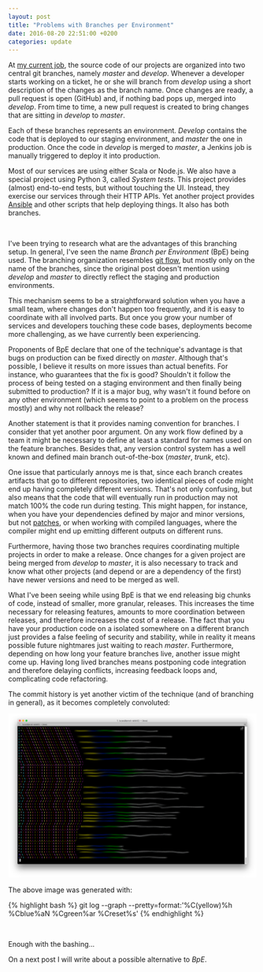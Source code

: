 ```yaml
---
layout: post
title: "Problems with Branches per Environment"
date: 2016-08-20 22:51:00 +0200
categories: update
---
```



At [my current job](https://www.relayr.io/), the source code of our projects are organized into two central git branches, namely *master* and *develop*. Whenever a developer starts working on a ticket, he or she will branch from *develop* using a short description of the changes as the branch name. Once changes are ready, a pull request is open (GitHub) and, if nothing bad pops up, merged into *develop*. From time to time, a new pull request is created to bring changes that are sitting in *develop* to *master*.

Each of these branches represents an environment. *Develop* contains the code that is deployed to our staging environment, and *master* the one in production. Once the code in *develop* is merged to *master*, a Jenkins job is manually triggered to deploy it into production.

Most of our services are using either Scala or Node.js. We also have a special project using Python 3, called *System tests*. This project provides (almost) end-to-end tests, but without touching the UI. Instead, they exercise our services through their HTTP APIs. Yet another project provides [Ansible](https://github.com/ansible/ansible) and other scripts that help deploying things. It also has both branches.

&nbsp;

I've been trying to research what are the advantages of this branching setup. In general, I've seen the name *Branch per Environment* (BpE) being used. The branching organization resembles [git flow](http://nvie.com/posts/a-successful-git-branching-model/), but mostly only on the name of the branches, since the original post doesn't mention using *develop* and *master* to directly reflect the staging and production environments.

This mechanism seems to be a straightforward solution when you have a small team, where changes don't happen too frequently, and it is easy to coordinate with all involved parts. But once you grow your number of services and developers touching these code bases, deployments become more challenging, as we have currently been experiencing.

Proponents of BpE declare that one of the technique's advantage is that bugs on production can be fixed directly on *master*. Although that's possible, I believe it results on more issues than actual benefits. For instance, who guarantees that the fix is good? Shouldn't it follow the process of being tested on a staging environment and then finally being submitted to production? If it is a major bug, why wasn't it found before on any other environment (which seems to point to a problem on the process mostly) and why not rollback the release?

Another statement is that it provides naming convention for branches. I consider that yet another poor argument. On any work flow defined by a team it might be necessary to define at least a standard for names used on the feature branches. Besides that, any version control system has a well known and defined main branch out-of-the-box (*master*, *trunk*, etc).

One issue that particularly annoys me is that, since each branch creates artifacts that go to different repositories, two identical pieces of code might end up having completely different versions. That's not only confusing, but also means that the code that will eventually run in production may not match 100% the code run during testing. This might happen, for instance, when you have your dependencies defined by major and minor versions, but not [patches](http://semver.org/#spec-item-6), or when working with compiled languages, where the compiler might end up emitting different outputs on different runs.

Furthermore, having those two branches requires coordinating multiple projects in order to make a release. Once changes for a given project are being merged from *develop* to *master*, it is also necessary to track and know what other projects (and depend or are a dependency of the first) have newer versions and need to be merged as well.

What I've been seeing while using BpE is that we end releasing big chunks of code, instead of smaller, more granular, releases. This increases the time necessary for releasing features, amounts to more coordination between releases, and therefore increases the cost of a release. The fact that you have your production code on a isolated somewhere on a different branch just provides a false feeling of security and stability, while in reality it means possible future nightmares just waiting to reach *master*. Furthermore, depending on how long your feature branches live, another issue might come up. Having long lived branches means postponing code integration and therefore delaying conflicts, increasing feedback loops and, complicating code refactoring.

The commit history is yet another victim of the technique (and of branching in general), as it becomes completely convoluted:

![Merge Branches Nightmare](/assets/2016-08-20-problems-with-branches-per-environment/branch_merge_nightmare.png)

The above image was generated with:

{% highlight bash %}
git log --graph --pretty=format:'%C(yellow)%h %Cblue%aN %Cgreen%ar %Creset%s'
{% endhighlight %}

&nbsp;

Enough with the bashing...

On a next post I will write about a possible alternative to *BpE*.
